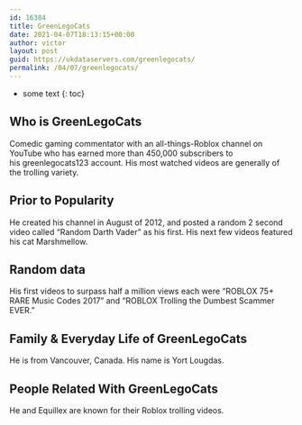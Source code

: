 ```yaml
---
id: 16384
title: GreenLegoCats
date: 2021-04-07T18:13:15+00:00
author: victor
layout: post
guid: https://ukdataservers.com/greenlegocats/
permalink: /04/07/greenlegocats/
---
```


* some text
{: toc}


## Who is GreenLegoCats



Comedic gaming commentator with an all-things-Roblox channel on YouTube who has earned more than 450,000 subscribers to his greenlegocats123 account. His most watched videos are generally of the trolling variety.

                
                
                
## Prior to Popularity



He created his channel in August of 2012, and posted a random 2 second video called &#8220;Random Darth Vader&#8221; as his first. His next few videos featured his cat Marshmellow.

                
                
                
## Random data



His first videos to surpass half a million views each were &#8220;ROBLOX 75+ RARE Music Codes 2017&#8221; and &#8220;ROBLOX Trolling the Dumbest Scammer EVER.&#8221;

                
                
                
## Family & Everyday Life of GreenLegoCats



He is from Vancouver, Canada. His name is Yort Lougdas.

                
                
                
## People Related With GreenLegoCats



He and Equillex are known for their Roblox trolling videos.

                
              
            
          
          
          